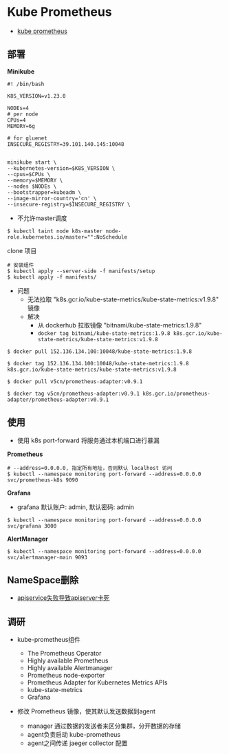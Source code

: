 # Kube Prometheus

- [kube prometheus](https://github.com/prometheus-operator/kube-prometheus)

## 部署

**Minikube**

```shell
#! /bin/bash

K8S_VERSION=v1.23.0

NODEs=4
# per node
CPUs=4
MEMORY=6g

# for gluenet
INSECURE_REGISTRY=39.101.140.145:10048


minikube start \
--kubernetes-version=$K8S_VERSION \
--cpus=$CPUs \
--memory=$MEMORY \
--nodes $NODEs \
--bootstrapper=kubeadm \
--image-mirror-country='cn' \
--insecure-registry=$INSECURE_REGISTRY \
```


- 不允许master调度

```shell
$ kubectl taint node k8s-master node-role.kubernetes.io/master="":NoSchedule
```

clone 项目

```shell
# 安装组件
$ kubectl apply --server-side -f manifests/setup
$ kubectl apply -f manifests/
```

- 问题
  - 无法拉取 "k8s.gcr.io/kube-state-metrics/kube-state-metrics:v1.9.8" 镜像
  - 解决
      - 从 dockerhub 拉取镜像 "bitnami/kube-state-metrics:1.9.8"
    - `docker tag bitnami/kube-state-metrics:1.9.8 k8s.gcr.io/kube-state-metrics/kube-state-metrics:v1.9.8`

```shell
$ docker pull 152.136.134.100:10048/kube-state-metrics:1.9.8

$ docker tag 152.136.134.100:10048/kube-state-metrics:1.9.8 k8s.gcr.io/kube-state-metrics/kube-state-metrics:v1.9.8
```

```shell
$ docker pull v5cn/prometheus-adapter:v0.9.1

$ docker tag v5cn/prometheus-adapter:v0.9.1 k8s.gcr.io/prometheus-adapter/prometheus-adapter:v0.9.1
```
## 使用

- 使用 k8s port-forward 将服务通过本机端口进行暴漏

**Prometheus**

```shell
# --address=0.0.0.0, 指定所有地址，否则默认 localhost 访问
$ kubectl --namespace monitoring port-forward --address=0.0.0.0 svc/prometheus-k8s 9090
```


**Grafana**

- grafana 默认账户: admin, 默认密码: admin

```shell
$ kubectl --namespace monitoring port-forward --address=0.0.0.0 svc/grafana 3000
```

**AlertManager**


```shell
$ kubectl --namespace monitoring port-forward --address=0.0.0.0 svc/alertmanager-main 9093
```


## NameSpace删除

- [apiservice失败导致apiserver卡死](https://cloud.tencent.com/developer/article/1802531)

## 调研

- kube-prometheus组件
  - The Prometheus Operator
  - Highly available Prometheus
  - Highly available Alertmanager
  - Prometheus node-exporter
  - Prometheus Adapter for Kubernetes Metrics APIs
  - kube-state-metrics
  - Grafana

- 修改 Prometheus 镜像，使其默认发送数据到agent
  - manager 通过数据的发送者来区分集群，分开数据的存储
  - agent负责启动 kube-prometheus
  - agent之间传递 jaeger collector 配置
